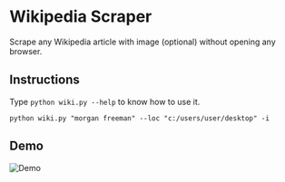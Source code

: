 # Wikipedia Scraper

Scrape any Wikipedia article with image (optional) without opening any browser.

## Instructions

Type ```python wiki.py --help``` to know how to use it.

```
python wiki.py "morgan freeman" --loc "c:/users/user/desktop" -i
```
## Demo
![Demo](https://github.com/MalloryHuston/Wikipedia-Scraper/blob/main/wiki_extractor.gif)
